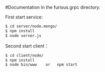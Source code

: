 #Documentation
In the furious.grpc directory.

First start service:
```sh
$ cd server/node.mongo/
$ npm install
$ node server.js
```

Second start client：
```sh
$ cd client/node/
$ npm install
$ node bin/www    or   npm start
```